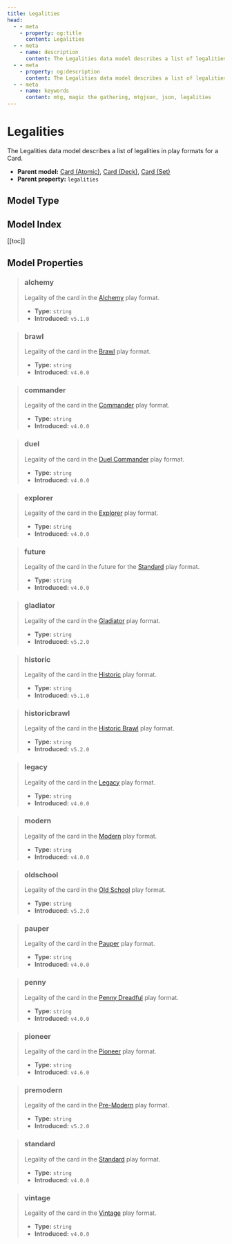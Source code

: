 ```yaml
---
title: Legalities
head:
  - - meta
    - property: og:title
      content: Legalities
  - - meta
    - name: description
      content: The Legalities data model describes a list of legalities in play formats for a Card.
  - - meta
    - property: og:description
      content: The Legalities data model describes a list of legalities in play formats for a Card.
  - - meta
    - name: keywords
      content: mtg, magic the gathering, mtgjson, json, legalities
---
```


# Legalities

The Legalities data model describes a list of legalities in play formats for a Card.

- **Parent model:** [Card (Atomic)](/data-models/card-atomic/), [Card (Deck)](/data-models/card-deck/), [Card (Set)](/data-models/card-set/)
- **Parent property:** `legalities`

## Model Type

<ModelType type="Legalities" />

## Model Index

<PropertyToggler/>

[[toc]]

## Model Properties

> ### alchemy <i class="optional"></i>
>
> Legality of the card in the [Alchemy](https://magic.wizards.com/en/mtgarena/alchemy) play format.
>
> - **Type:** `string`
> - **Introduced:** `v5.1.0`

> ### brawl <i class="optional"></i>
>
> Legality of the card in the [Brawl](https://magic.wizards.com/en/formats/brawl) play format.
>
> - **Type:** `string`
> - **Introduced:** `v4.0.0`

> ### commander <i class="optional"></i>
>
> Legality of the card in the [Commander](https://magic.wizards.com/en/formats/commander) play format.
>
> - **Type:** `string`
> - **Introduced:** `v4.0.0`

> ### duel <i class="optional"></i>
>
> Legality of the card in the [Duel Commander](https://magic.wizards.com/en/formats/commander-1v1) play format.
>
> - **Type:** `string`
> - **Introduced:** `v4.0.0`

> ### explorer <i class="optional"></i>
>
> Legality of the card in the [Explorer](https://magic.wizards.com/en/formats/explorer) play format.
>
> - **Type:** `string`
> - **Introduced:** `v4.0.0`

> ### future <i class="optional"></i>
>
> Legality of the card in the future for the [Standard](https://magic.wizards.com/en/formats/standard) play format.
>
> - **Type:** `string`
> - **Introduced:** `v4.0.0`

> ### gladiator <i class="optional"></i>
>
> Legality of the card in the [Gladiator](https://gladiator.blog/about-gladiator/) play format.
>
> - **Type:** `string`
> - **Introduced:** `v5.2.0`

> ### historic <i class="optional"></i>
>
> Legality of the card in the [Historic](https://magic.wizards.com/en/formats/historic) play format.
>
> - **Type:** `string`
> - **Introduced:** `v5.1.0`

> ### historicbrawl <i class="optional"></i>
>
> Legality of the card in the [Historic Brawl](https://draftsim.com/mtg-arena-historic-brawl/) play format.
>
> - **Type:** `string`
> - **Introduced:** `v5.2.0`

> ### legacy <i class="optional"></i>
>
> Legality of the card in the [Legacy](https://magic.wizards.com/en/formats/legacy) play format.
>
> - **Type:** `string`
> - **Introduced:** `v4.0.0`

> ### modern <i class="optional"></i>
>
> Legality of the card in the [Modern](https://magic.wizards.com/en/formats/modern) play format.
>
> - **Type:** `string`
> - **Introduced:** `v4.0.0`

> ### oldschool <i class="optional"></i>
>
> Legality of the card in the [Old School](https://mtg.fandom.com/wiki/Old_School) play format.
>
> - **Type:** `string`
> - **Introduced:** `v5.2.0`

> ### pauper <i class="optional"></i>
>
> Legality of the card in the [Pauper](https://magic.wizards.com/en/formats/pauper) play format.
>
> - **Type:** `string`
> - **Introduced:** `v4.0.0`

> ### penny <i class="optional"></i>
>
> Legality of the card in the [Penny Dreadful](https://mtg.fandom.com/wiki/Penny_Dreadful) play format.
>
> - **Type:** `string`
> - **Introduced:** `v4.0.0`

> ### pioneer <i class="optional"></i>
>
> Legality of the card in the [Pioneer](https://magic.wizards.com/en/formats/pioneer) play format.
>
> - **Type:** `string`
> - **Introduced:** `v4.6.0`

> ### premodern <i class="optional"></i>
>
> Legality of the card in the [Pre-Modern](https://premodernmagic.com/) play format.
>
> - **Type:** `string`
> - **Introduced:** `v5.2.0`

> ### standard <i class="optional"></i>
>
> Legality of the card in the [Standard](https://magic.wizards.com/en/formats/standard) play format.
>
> - **Type:** `string`
> - **Introduced:** `v4.0.0`

> ### vintage <i class="optional"></i>
>
> Legality of the card in the [Vintage](https://magic.wizards.com/en/formats/vintage) play format.
>
> - **Type:** `string`
> - **Introduced:** `v4.0.0`
